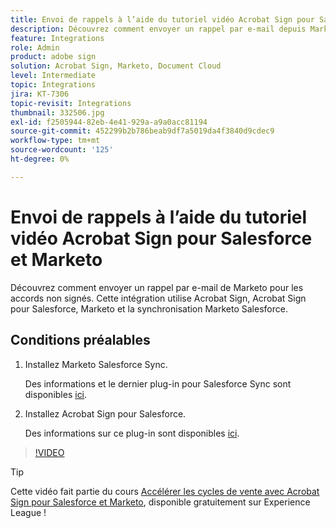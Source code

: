```yaml
---
title: Envoi de rappels à l’aide du tutoriel vidéo Acrobat Sign pour Salesforce et Marketo
description: Découvrez comment envoyer un rappel par e-mail depuis Marketo lorsqu’un accord n’est pas signé après un certain temps
feature: Integrations
role: Admin
product: adobe sign
solution: Acrobat Sign, Marketo, Document Cloud
level: Intermediate
topic: Integrations
jira: KT-7306
topic-revisit: Integrations
thumbnail: 332506.jpg
exl-id: f2505944-82eb-4e41-929a-a9a0acc81194
source-git-commit: 452299b2b786beab9df7a5019da4f3840d9cdec9
workflow-type: tm+mt
source-wordcount: '125'
ht-degree: 0%

---
```


# Envoi de rappels à l’aide du tutoriel vidéo Acrobat Sign pour Salesforce et Marketo

Découvrez comment envoyer un rappel par e-mail de Marketo pour les accords non signés. Cette intégration utilise Acrobat Sign, Acrobat Sign pour Salesforce, Marketo et la synchronisation Marketo Salesforce.

## Conditions préalables

1. Installez Marketo Salesforce Sync.

   Des informations et le dernier plug-in pour Salesforce Sync sont disponibles [ici](https://experienceleague.adobe.com/docs/marketo/using/product-docs/crm-sync/salesforce-sync/understanding-the-salesforce-sync.html).

1. Installez Acrobat Sign pour Salesforce.

   Des informations sur ce plug-in sont disponibles [ici](https://helpx.adobe.com/ca/sign/using/salesforce-integration-installation-guide.html).

>[!VIDEO](https://video.tv.adobe.com/v/332506?quality=12&learn=on&hidetitle=true)

>[!TIP]
>
>Cette vidéo fait partie du cours [Accélérer les cycles de vente avec Acrobat Sign pour Salesforce et Marketo](https://experienceleague.adobe.com/?recommended=Sign-U-1-2021.1), disponible gratuitement sur Experience League !


